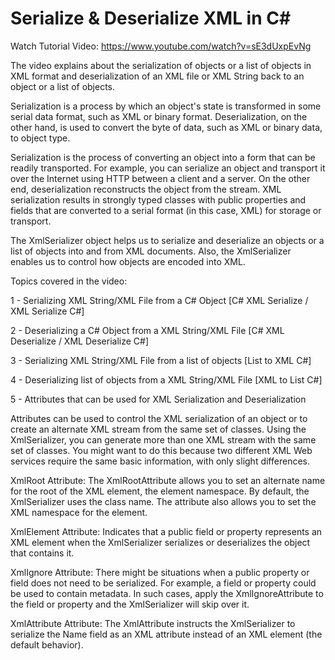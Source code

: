 # Serialize & Deserialize XML in C#

Watch Tutorial Video:
https://www.youtube.com/watch?v=sE3dUxpEvNg

The video explains about the serialization of objects or a list of objects in XML format and deserialization of an XML file or XML String back to an object or a list of objects. 

Serialization is a process by which an object's state is transformed in some serial data format, such as XML or binary format. 
Deserialization, on the other hand, is used to convert the byte of data, such as XML or binary data, to object type. 

Serialization is the process of converting an object into a form that can be readily transported. For example, you can serialize an object and transport it over the Internet using HTTP between a client and a server. 
On the other end, deserialization reconstructs the object from the stream. XML serialization results in strongly typed classes with public properties and fields that are converted to a serial format (in this case, XML) for storage or transport.

The XmlSerializer object helps us to serialize and deserialize an objects or a list of objects into and from XML documents. Also, the XmlSerializer enables us to control how objects are encoded into XML.

Topics covered in the video:

1 - Serializing XML String/XML File from a C# Object [C# XML Serialize / XML Serialize C#]

2 - Deserializing a C# Object from a XML String/XML File [C# XML Deserialize / XML Deserialize C#]

3 - Serializing XML String/XML File from a list of objects [List to XML C#]

4 - Deserializing list of objects from a XML String/XML File [XML to List C#]

5 - Attributes that can be used for XML Serialization and Deserialization


Attributes can be used to control the XML serialization of an object or to create an alternate XML stream from the same set of classes.
Using the XmlSerializer, you can generate more than one XML stream with the same set of classes. You might want to do this because two different XML Web services require the same basic information, with only slight differences.

XmlRoot Attribute:
The XmlRootAttribute allows you to set an alternate name for the root of the XML element, the element namespace. By default, the XmlSerializer uses the class name. The attribute also allows you to set the XML namespace for the element.

XmlElement Attribute:
Indicates that a public field or property represents an XML element when the XmlSerializer serializes or deserializes the object that contains it.

XmlIgnore Attribute:
There might be situations when a public property or field does not need to be serialized. For example, a field or property could be used to contain metadata. In such cases, apply the XmlIgnoreAttribute to the field or property and the XmlSerializer will skip over it.

XmlAttribute Attribute:
The XmlAttribute instructs the XmlSerializer to serialize the Name field as an XML attribute instead of an XML element (the default behavior).
